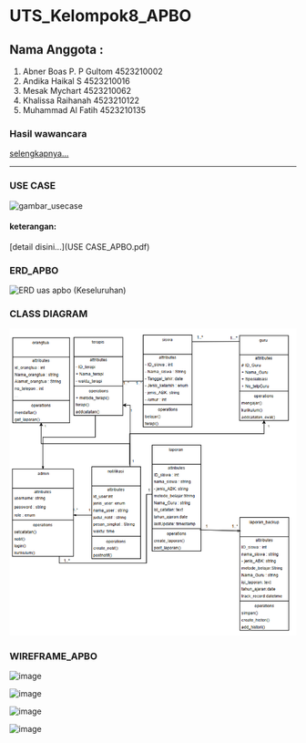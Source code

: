 # UTS_Kelompok8_APBO

## Nama Anggota :
1. Abner Boas P. P Gultom	4523210002
2. Andika Haikal S	4523210016
3. Mesak Mychart	4523210062
4. ⁠Khalissa Raihanah	4523210122
5. ⁠Muhammad Al Fatih	4523210135

### Hasil wawancara
[selengkapnya...](WAWANCARA_APBO.pdf)

---
### USE CASE
![gambar_usecase]()
#### keterangan:
[detail disini...](USE CASE_APBO.pdf)
### ERD_APBO

![ERD uas apbo (Keseluruhan)](https://github.com/user-attachments/assets/f091889a-903e-4fa2-bf03-f0b39b8f9edb)


### CLASS DIAGRAM 
![CLASSDIAGRAM](classdiagram.png)

### WIREFRAME_APBO

![image](https://github.com/user-attachments/assets/a93cf659-5b99-41fb-835a-67a9c855196a)


![image](https://github.com/user-attachments/assets/9853cf77-23ef-4a7d-a8cd-bd5705399474)


![image](https://github.com/user-attachments/assets/a58508c0-e0ce-40c8-8ebb-fd100806f562)


![image](https://github.com/user-attachments/assets/1ee2e820-0361-4451-be31-cede8ac0d7f2)

